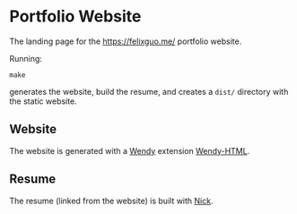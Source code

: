# Portfolio Website

The landing page for the https://felixguo.me/ portfolio website.

Running:
```
make
```
generates the website, build the resume, and creates a `dist/` directory with the static website.

## Website

The website is generated with a [Wendy](https://wendy.felixguo.me/) extension [Wendy-HTML](https://github.com/fg123/wendy-html).

## Resume

The resume (linked from the website) is built with [Nick](https://github.com/fg123/nick).
